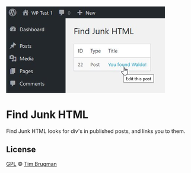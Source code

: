 ![screenshot](/screenshot.jpg)

# Find Junk HTML

Find Junk HTML looks for div's in published posts, and links you to them.

## License

[GPL](/LICENSE) &copy; [Tim Brugman](https://timbr.dev/)